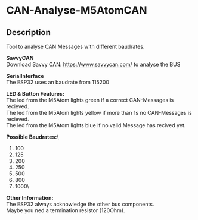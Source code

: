 # CAN-Analyse-M5AtomCAN

## Description
Tool to analyse CAN Messages with different baudrates.

**SavvyCAN**\
Download Savvy CAN: https://www.savvycan.com/ to analyse the BUS

**SerialInterface**\
The ESP32 uses an baudrate from 115200

**LED & Button Features:**\
The led from the M5Atom lights green if a correct CAN-Messages is recieved.\
The led from the M5Atom lights yellow if more than 1s no CAN-Messages is recieved.\
The led from the M5Atom lights blue if no valid Message has recived yet.

**Possible Baudrates:**\
1. 100
2. 125
3. 200
4. 250
5. 500
6. 800
7. 1000\

**Other Information:**\
The ESP32 always acknowledge the other bus components.\
Maybe you ned a termination resistor (120Ohm).
